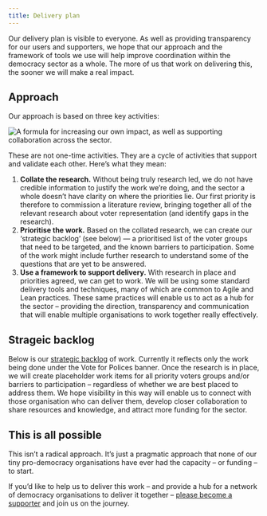 ```yaml
---
title: Delivery plan
---
```


Our delivery plan is visible to everyone. As well as providing transparency for our users and supporters, we hope that our approach and the framework of tools we use will help improve coordination within the democracy sector as a whole. The more of us that work on delivering this, the sooner we will make a real impact.

## Approach

Our approach is based on three key activities:

![A formula for increasing our own impact, as well as supporting collaboration across the sector.](https://voteforpolicies.org.uk/wp-content/uploads/2020/03/delivery-approach-1-1024x576.png "A formula for increasing our own impact, as well as supporting collaboration across the sector.")

These are not one-time activities. They are a cycle of activities that support and validate each other. Here’s what they mean:

1. **Collate the research.** Without being truly research led, we do not have credible information to justify the work we’re doing, and the sector a whole doesn’t have clarity on where the priorities lie. Our first priority is therefore to commission a literature review, bringing together all of the relevant research about voter representation (and identify gaps in the research).
2. **Prioritise the work.** Based on the collated research, we can create our ‘strategic backlog’ (see below) — a prioritised list of the voter groups that need to be targeted, and the known barriers to participation. Some of the work might include further research to understand some of the questions that are yet to be answered.
3. **Use a framework to support delivery.** With research in place and priorities agreed, we can get to work. We will be using some standard delivery tools and techniques, many of which are common to Agile and Lean practices. These same practices will enable us to act as a hub for the sector – providing the direction, transparency and communication that will enable multiple organisations to work together really effectively.

## Strageic backlog

Below is our [strategic backlog](https://trello.com/b/jCqG3hIe/) of work. Currently it reflects only the work being done under the Vote for Polices banner. Once the research is in place, we will create placeholder work items for all priority voters groups and/or barriers to participation – regardless of whether we are best placed to address them. We hope visibility in this way will enable us to connect with those organisation who can deliver them, develop closer collaboration to share resources and knowledge, and attract more funding for the sector.

## This is all possible

This isn’t a radical approach. It’s just a pragmatic approach that none of our tiny pro-democracy organisations have ever had the capacity – or funding – to start.

If you’d like to help us to deliver this work – and provide a hub for a network of democracy organisations to deliver it together – [please become a supporter](https://voteforpolicies.org.uk/donate) and join us on the journey.
